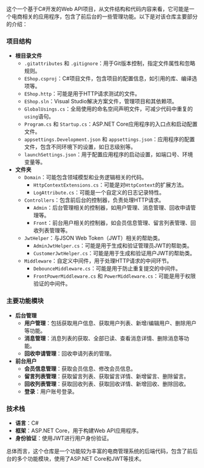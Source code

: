 这个一个基于C#开发的Web API项目，从文件结构和代码内容来看，它可能是一个电商相关的应用程序，包含了前后台的一些管理功能。以下是对该仓库主要部分的介绍：

### 项目结构
- **根目录文件**
    - `.gitattributes` 和 `.gitignore`：用于Git版本控制，指定文件属性和忽略规则。
    - `EShop.csproj`：C#项目文件，包含项目的配置信息，如引用的库、编译选项等。
    - `EShop.http`：可能是用于HTTP请求测试的文件。
    - `EShop.sln`：Visual Studio解决方案文件，管理项目和其依赖项。
    - `GlobalUsings.cs`：全局使用的命名空间声明文件，可减少代码中重复的`using`语句。
    - `Program.cs` 和 `Startup.cs`：ASP.NET Core应用程序的入口点和启动配置文件。
    - `appsettings.Development.json` 和 `appsettings.json`：应用程序的配置文件，包含不同环境下的设置，如日志级别等。
    - `launchSettings.json`：用于配置应用程序的启动设置，如端口号、环境变量等。
- **文件夹**
    - `Domain`：可能包含领域模型和业务逻辑相关的代码。
        - `HttpContextExtensions.cs`：可能是对`HttpContext`的扩展方法。
        - `LogAttribute.cs`：可能是一个自定义的日志记录特性。
    - `Controllers`：包含前后台的控制器，负责处理HTTP请求。
        - `Admin`：后台管理相关的控制器，如用户管理、消息管理、回收申请管理等。
        - `Front`：前台用户相关的控制器，如会员信息管理、留言列表管理、回收列表管理等。
    - `JwtHelper`：与JSON Web Token（JWT）相关的帮助类。
        - `AdminJwtHelper.cs`：可能是用于生成和验证管理员JWT的帮助类。
        - `CustomerJwtHelper.cs`：可能是用于生成和验证用户JWT的帮助类。
    - `Middleware`：自定义中间件，用于处理HTTP请求的中间环节。
        - `DebounceMiddleware.cs`：可能是用于防止重复提交的中间件。
        - `FrontPowerMiddleware.cs` 和 `PowerMiddleware.cs`：可能是用于权限验证的中间件。

### 主要功能模块
- **后台管理**
    - **用户管理**：包括获取用户信息、获取用户列表、新增/编辑用户、删除用户等功能。
    - **消息管理**：消息列表的获取、全部已读、查看消息详情、删除消息等功能。
    - **回收申请管理**：回收申请列表的管理。
- **前台用户**
    - **会员信息管理**：获取会员信息、修改会员信息。
    - **留言列表管理**：获取留言列表、获取留言详情、新增留言、删除留言。
    - **回收列表管理**：获取回收列表、获取回收详情、新增回收、删除回收。
    - **登录**：用户账号登录。

### 技术栈
- **语言**：C#
- **框架**：ASP.NET Core，用于构建Web API应用程序。
- **身份验证**：使用JWT进行用户身份验证。

总体而言，这个仓库是一个功能较为丰富的电商管理系统的后端代码，包含了前后台的多个功能模块，使用了ASP.NET Core和JWT等技术。
